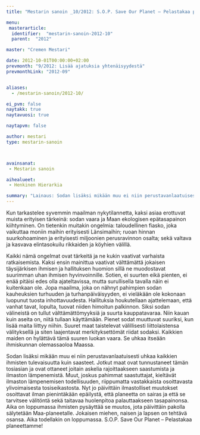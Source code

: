```yaml
---
title: "Mestarin sanoin _10/2012: S.O.P. Save Our Planet – Pelastakaa planeettamme!"

menu:
 masterarticle:
  identifier:  "mestarin-sanoin-2012-10"
  parent:  "2012"

master: "Cremen Mestari"

date: 2012-10-01T00:00:00+02:00
prevmonth: "9/2012: Lisää ajatuksia yhtenäisyydestä"
prevmonthLink: "2012-09"


aliases:
  - /mestarin-sanoin/2012-10/

ei_pvm: false
naytakk: true
naytavuosi: true

naytapvm: false

author: mestari
type: mestarin-sanoin



avainsanat:
 - Mestarin sanoin

aihealueet:
 - Henkinen Hierarkia

summary: "Lainaus: Sodan lisäksi mikään muu ei niin perustavanlaatuisesti uhkaa kaikkien ihmisten tulevaisuutta kuin saasteet. Jotkut maat ovat tunnustaneet tämän tosiasian ja ovat ottaneet joitain askelia rajoittaakseen saastumista ja ilmaston lämpenemistä. Muut, joskus pahimmat saastuttajat, kieltävät ilmaston lämpenemisen todellisuuden, riippumatta vastakkaista osoittavasta ylivoimaisesta tosiseikastosta."
---
```

<p>Kun tarkastelee syvemmin maailman nykytilannetta, kaksi asiaa erottuvat muista erityisen tärkeinä: sodan vaara ja Maan ekologisen epätasapainon kiihtyminen. On tietenkin muitakin ongelmia: taloudellinen fiasko, joka vaikuttaa moniin maihin erityisesti Länsimaihin; ruoan hinnan suurkohoaminen ja erityisesti miljoonien perusravinnon osalta; sekä valtava ja kasvava elintasokuilu rikkaiden ja köyhien välillä.</p>
<p>Kaikki nämä ongelmat ovat tärkeitä ja ne kukin vaativat varhaista ratkaisemista. Kaksi ensin mainittua vaativat välttämättä jokaisen täysijärkisen ihmisen ja hallituksen huomion sillä ne muodostavat suurimman uhan ihmisen hyvinvoinnille. Sotien, ei suurten eikä pienten, ei enää pitäisi edes olla ajateltavissa, mutta surullisella tavalla näin ei kuitenkaan ole. Jopa maailma, joka on nähnyt pahimpien sodan kauheuksien turhuuden ja turhanpäiväisyyden, ei vieläkään ole kokonaan luopunut tuosta inhottavuudesta. Hallituksia houkutellaan ajattelemaan, että vanhat tavat, lopulta, tuovat niiden himoitun palkinnon. Siksi sodan välineistä on tullut välttämättömyyksiä ja suurta kauppatavaraa. Niin kauan kuin aseita on, niitä tullaan käyttämään. Pienet sodat muuttuvat suuriksi, kun lisää maita liittyy niihin. Suuret maat taistelevat välillisesti liittolaistensa välityksellä ja siten laajentavat merkityksettömät riidat sodaksi. Kaikkien maiden on hylättävä tämä suuren luokan vaara. Se uhkaa itseään ihmiskunnan olemassaoloa Maassa.</p>
<p>Sodan lisäksi mikään muu ei niin perustavanlaatuisesti uhkaa kaikkien ihmisten tulevaisuutta kuin saasteet. Jotkut maat ovat tunnustaneet tämän tosiasian ja ovat ottaneet joitain askelia rajoittaakseen saastumista ja ilmaston lämpenemistä. Muut, joskus pahimmat saastuttajat, kieltävät ilmaston lämpenemisen todellisuuden, riippumatta vastakkaista osoittavasta ylivoimaisesta tosiseikastosta. Nyt jo päivittäin ilmastolliset muutokset osoittavat ilman pienintäkään epäilystä, että planeetta on sairas ja että se tarvitsee välitöntä sekä taitavaa huolenpitoa palauttaakseen tasapainonsa. Aika on loppumassa ihmisten pysäyttää se muutos, jota päivittäin pakolla sälytetään Maa-planeetalle. Jokaisen miehen, naisen ja lapsen on tehtävä osansa. Aika todellakin on loppumassa. S.O.P. Save Our Planet – Pelastakaa planeettamme!</p>
